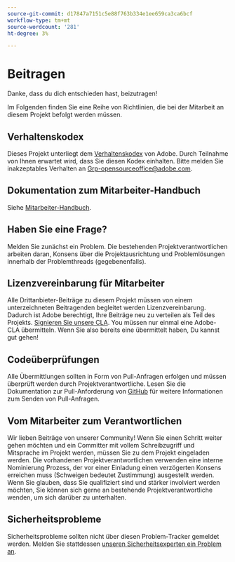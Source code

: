 ```yaml
---
source-git-commit: d17847a7151c5e88f763b334e1ee659ca3ca6bcf
workflow-type: tm+mt
source-wordcount: '281'
ht-degree: 3%

---
```

# Beitragen

Danke, dass du dich entschieden hast, beizutragen!

Im Folgenden finden Sie eine Reihe von Richtlinien, die bei der Mitarbeit an diesem Projekt befolgt werden müssen.

## Verhaltenskodex

Dieses Projekt unterliegt dem [Verhaltenskodex](code-of-conduct.md) von Adobe. Durch Teilnahme
von Ihnen erwartet wird, dass Sie diesen Kodex einhalten. Bitte melden Sie inakzeptables Verhalten an
[Grp-opensourceoffice@adobe.com](mailto:Grp-opensourceoffice@adobe.com).

## Dokumentation zum Mitarbeiter-Handbuch

Siehe [Mitarbeiter-Handbuch](https://experienceleague.adobe.com/docs/contributor/contributor-guide/introduction.html).

## Haben Sie eine Frage?

Melden Sie zunächst ein Problem. Die bestehenden Projektverantwortlichen arbeiten daran,
Konsens über die Projektausrichtung und Problemlösungen innerhalb der Problemthreads
(gegebenenfalls).

## Lizenzvereinbarung für Mitarbeiter

Alle Drittanbieter-Beiträge zu diesem Projekt müssen von einem unterzeichneten Beitragenden begleitet werden
Lizenzvereinbarung. Dadurch ist Adobe berechtigt, Ihre Beiträge neu zu verteilen
als Teil des Projekts. [ Signieren Sie unsere CLA](http://opensource.adobe.com/cla.html). You
müssen nur einmal eine Adobe-CLA übermitteln. Wenn Sie also bereits eine übermittelt haben,
Du kannst gut gehen!

## Codeüberprüfungen

Alle Übermittlungen sollten in Form von Pull-Anfragen erfolgen und müssen überprüft werden
durch Projektverantwortliche. Lesen Sie die Dokumentation zur Pull-Anforderung von [GitHub](https://help.github.com/de/github/collaborating-with-issues-and-pull-requests/about-pull-requests)
für weitere Informationen zum Senden von Pull-Anfragen.

<!--
Lastly, please follow the [pull request template](PULL_REQUEST_TEMPLATE.md) when
submitting a pull request!
-->

## Vom Mitarbeiter zum Verantwortlichen

Wir lieben Beiträge von unserer Community! Wenn Sie einen Schritt weiter gehen möchten
und ein Committer mit vollem Schreibzugriff und Mitsprache im Projekt werden, müssen Sie
zu dem Projekt eingeladen werden. Die vorhandenen Projektverantwortlichen verwenden eine interne Nominierung
Prozess, der vor einer Einladung einen verzögerten Konsens erreichen muss (Schweigen bedeutet Zustimmung)
ausgestellt werden. Wenn Sie glauben, dass Sie qualifiziert sind und stärker involviert werden möchten,
Sie können sich gerne an bestehende Projektverantwortliche wenden, um sich darüber zu unterhalten.

## Sicherheitsprobleme

Sicherheitsprobleme sollten nicht über diesen Problem-Tracker gemeldet werden. Melden Sie stattdessen [unseren Sicherheitsexperten ein Problem an](https://helpx.adobe.com/security/alertus.html).
